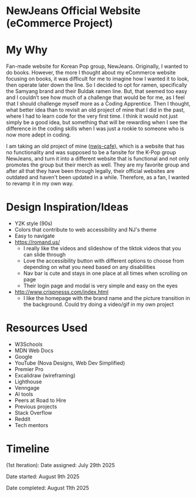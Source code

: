 # NewJeans Official Website (eCommerce Project)

# My Why
Fan-made website for Korean Pop group, NewJeans. Originally, I wanted to do books. However, the more I thought about my eCommerce website focusing on books, it was difficult for me to imagine how I wanted it to look, then operate later down the line. So I decided to opt for ramen, specifically the Samyang brand and their Buldak ramen line. But, that seemed too easy and I couldn’t see how much of a challenge that would be for me, as I feel that I should challenge myself more as a Coding Apprentice. Then I thought, what better idea than to revisit an old project of mine that I did in the past, where I had to learn code for the very first time. I think it would not just simply be a good idea, but something that will be rewarding when I see the difference in the coding skills when I was just a rookie to someone who is now more adept in coding.

I am taking an old project of mine ([nwjs-cafe](https://janehtle.github.io/nwjscafe/)), which is a website that has no functionality and was supposed to be a fansite for the K-Pop group NewJeans, and turn it into a different website that is functional and not only promotes the group but their merch as well. They are my favorite group and after all that they have been through legally, their official websites are outdated and haven't been updated in a while. Therefore, as a fan, I wanted to revamp it in my own way.

# Design Inspiration/Ideas
- Y2K style (90s)
- Colors that contribute to web accessibility and NJ's theme
- Easy to navigate
- https://romand.us/ 
    - I really like the videos and slideshow of the tiktok videos that you can slide through
    - Love the accessibility button with different options to choose from depending on what you need based on any disabilities 
    - Nav bar is cute and stays in one place at all times when scrolling on page
    - Their login page and modal is very simple and easy on the eyes
- http://www.crispnesss.com/index.html
    - I like the homepage with the brand name and the picture transition in the background. Could try doing a video/gif in my own project

# Resources Used
- W3Schools
- MDN Web Docs
- Google
- YouTube (Nova Designs, Web Dev Simplified)
- Premier Pro
- Excalidraw (wireframing)
- Lighthouse
- Venngage
- AI tools
- Peers at Road to Hire
- Previous projects
- Stack Overflow
- Reddit
- Tech mentors

# Timeline 
(1st Iteration):
Date assigned: July 29th 2025

Date started: August 9th 2025

Date completed: August 11th 2025




